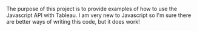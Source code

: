 The purpose of this project is to provide examples of how to use the Javascript API with Tableau.  I am very new to Javascript so I'm sure there are better ways of writing this code, but it does work!
